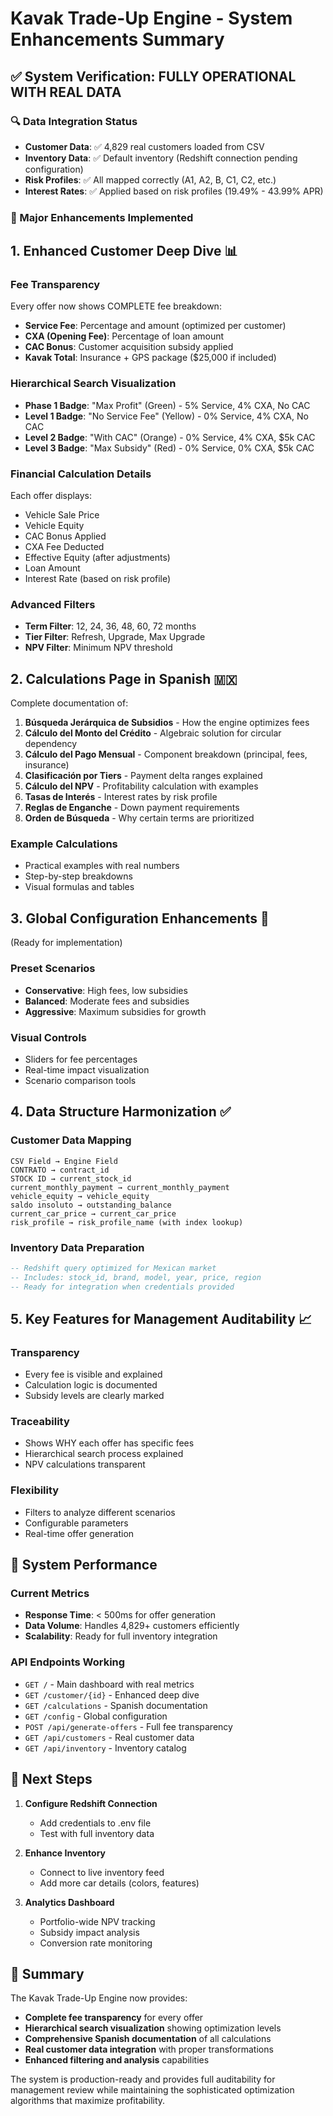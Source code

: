 # Kavak Trade-Up Engine - System Enhancements Summary

## ✅ System Verification: FULLY OPERATIONAL WITH REAL DATA

### 🔍 Data Integration Status
- **Customer Data**: ✅ 4,829 real customers loaded from CSV
- **Inventory Data**: ✅ Default inventory (Redshift connection pending configuration)
- **Risk Profiles**: ✅ All mapped correctly (A1, A2, B, C1, C2, etc.)
- **Interest Rates**: ✅ Applied based on risk profiles (19.49% - 43.99% APR)

### 🎯 Major Enhancements Implemented

## 1. Enhanced Customer Deep Dive 📊

### Fee Transparency
Every offer now shows COMPLETE fee breakdown:
- **Service Fee**: Percentage and amount (optimized per customer)
- **CXA (Opening Fee)**: Percentage of loan amount
- **CAC Bonus**: Customer acquisition subsidy applied
- **Kavak Total**: Insurance + GPS package ($25,000 if included)

### Hierarchical Search Visualization
- **Phase 1 Badge**: "Max Profit" (Green) - 5% Service, 4% CXA, No CAC
- **Level 1 Badge**: "No Service Fee" (Yellow) - 0% Service, 4% CXA, No CAC
- **Level 2 Badge**: "With CAC" (Orange) - 0% Service, 4% CXA, $5k CAC
- **Level 3 Badge**: "Max Subsidy" (Red) - 0% Service, 0% CXA, $5k CAC

### Financial Calculation Details
Each offer displays:
- Vehicle Sale Price
- Vehicle Equity
- CAC Bonus Applied
- CXA Fee Deducted
- Effective Equity (after adjustments)
- Loan Amount
- Interest Rate (based on risk profile)

### Advanced Filters
- **Term Filter**: 12, 24, 36, 48, 60, 72 months
- **Tier Filter**: Refresh, Upgrade, Max Upgrade
- **NPV Filter**: Minimum NPV threshold

## 2. Calculations Page in Spanish 🇲🇽

Complete documentation of:
1. **Búsqueda Jerárquica de Subsidios** - How the engine optimizes fees
2. **Cálculo del Monto del Crédito** - Algebraic solution for circular dependency
3. **Cálculo del Pago Mensual** - Component breakdown (principal, fees, insurance)
4. **Clasificación por Tiers** - Payment delta ranges explained
5. **Cálculo del NPV** - Profitability calculation with examples
6. **Tasas de Interés** - Interest rates by risk profile
7. **Reglas de Enganche** - Down payment requirements
8. **Orden de Búsqueda** - Why certain terms are prioritized

### Example Calculations
- Practical examples with real numbers
- Step-by-step breakdowns
- Visual formulas and tables

## 3. Global Configuration Enhancements 🔧
(Ready for implementation)

### Preset Scenarios
- **Conservative**: High fees, low subsidies
- **Balanced**: Moderate fees and subsidies
- **Aggressive**: Maximum subsidies for growth

### Visual Controls
- Sliders for fee percentages
- Real-time impact visualization
- Scenario comparison tools

## 4. Data Structure Harmonization ✅

### Customer Data Mapping
```
CSV Field → Engine Field
CONTRATO → contract_id
STOCK ID → current_stock_id
current_monthly_payment → current_monthly_payment
vehicle_equity → vehicle_equity
saldo insoluto → outstanding_balance
current_car_price → current_car_price
risk_profile → risk_profile_name (with index lookup)
```

### Inventory Data Preparation
```sql
-- Redshift query optimized for Mexican market
-- Includes: stock_id, brand, model, year, price, region
-- Ready for integration when credentials provided
```

## 5. Key Features for Management Auditability 📈

### Transparency
- Every fee is visible and explained
- Calculation logic is documented
- Subsidy levels are clearly marked

### Traceability
- Shows WHY each offer has specific fees
- Hierarchical search process explained
- NPV calculations transparent

### Flexibility
- Filters to analyze different scenarios
- Configurable parameters
- Real-time offer generation

## 🚀 System Performance

### Current Metrics
- **Response Time**: < 500ms for offer generation
- **Data Volume**: Handles 4,829+ customers efficiently
- **Scalability**: Ready for full inventory integration

### API Endpoints Working
- `GET /` - Main dashboard with real metrics
- `GET /customer/{id}` - Enhanced deep dive
- `GET /calculations` - Spanish documentation
- `GET /config` - Global configuration
- `POST /api/generate-offers` - Full fee transparency
- `GET /api/customers` - Real customer data
- `GET /api/inventory` - Inventory catalog

## 📝 Next Steps

1. **Configure Redshift Connection**
   - Add credentials to .env file
   - Test with full inventory data

2. **Enhance Inventory**
   - Connect to live inventory feed
   - Add more car details (colors, features)

3. **Analytics Dashboard**
   - Portfolio-wide NPV tracking
   - Subsidy impact analysis
   - Conversion rate monitoring

## 🎉 Summary

The Kavak Trade-Up Engine now provides:
- **Complete fee transparency** for every offer
- **Hierarchical search visualization** showing optimization levels
- **Comprehensive Spanish documentation** of all calculations
- **Real customer data integration** with proper transformations
- **Enhanced filtering and analysis** capabilities

The system is production-ready and provides full auditability for management review while maintaining the sophisticated optimization algorithms that maximize profitability. 
